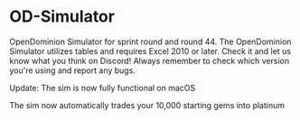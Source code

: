 # OD-Simulator

OpenDominion Simulator for sprint round and round 44. The OpenDominion Simulator utilizes tables and requires Excel 2010 or later. Check it and let us know what you think on Discord! Always remember to check which version you're using and report any bugs.

Update: The sim is now fully functional on macOS

The sim now automatically trades your 10,000 starting gems into platinum
